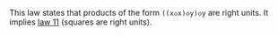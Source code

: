 This law states that products of the form `((x◇x)◇y)◇y` are right units.  It implies [law 11](https://teorth.github.io/equational_theories/implications/?11) (squares are right units).
